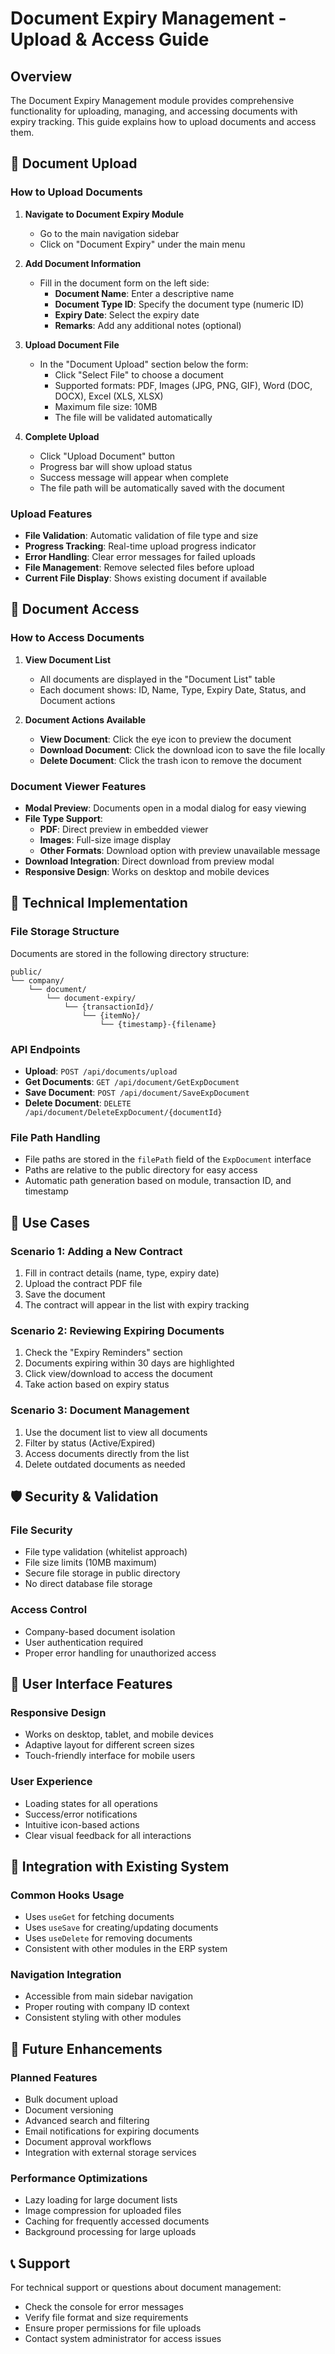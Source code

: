 # Document Expiry Management - Upload & Access Guide

## Overview

The Document Expiry Management module provides comprehensive functionality for uploading, managing, and accessing documents with expiry tracking. This guide explains how to upload documents and access them.

## 📁 Document Upload

### How to Upload Documents

1. **Navigate to Document Expiry Module**

   - Go to the main navigation sidebar
   - Click on "Document Expiry" under the main menu

2. **Add Document Information**

   - Fill in the document form on the left side:
     - **Document Name**: Enter a descriptive name
     - **Document Type ID**: Specify the document type (numeric ID)
     - **Expiry Date**: Select the expiry date
     - **Remarks**: Add any additional notes (optional)

3. **Upload Document File**

   - In the "Document Upload" section below the form:
     - Click "Select File" to choose a document
     - Supported formats: PDF, Images (JPG, PNG, GIF), Word (DOC, DOCX), Excel (XLS, XLSX)
     - Maximum file size: 10MB
     - The file will be validated automatically

4. **Complete Upload**
   - Click "Upload Document" button
   - Progress bar will show upload status
   - Success message will appear when complete
   - The file path will be automatically saved with the document

### Upload Features

- **File Validation**: Automatic validation of file type and size
- **Progress Tracking**: Real-time upload progress indicator
- **Error Handling**: Clear error messages for failed uploads
- **File Management**: Remove selected files before upload
- **Current File Display**: Shows existing document if available

## 📖 Document Access

### How to Access Documents

1. **View Document List**

   - All documents are displayed in the "Document List" table
   - Each document shows: ID, Name, Type, Expiry Date, Status, and Document actions

2. **Document Actions Available**
   - **View Document**: Click the eye icon to preview the document
   - **Download Document**: Click the download icon to save the file locally
   - **Delete Document**: Click the trash icon to remove the document

### Document Viewer Features

- **Modal Preview**: Documents open in a modal dialog for easy viewing
- **File Type Support**:
  - **PDF**: Direct preview in embedded viewer
  - **Images**: Full-size image display
  - **Other Formats**: Download option with preview unavailable message
- **Download Integration**: Direct download from preview modal
- **Responsive Design**: Works on desktop and mobile devices

## 🔧 Technical Implementation

### File Storage Structure

Documents are stored in the following directory structure:

```
public/
└── company/
    └── document/
        └── document-expiry/
            └── {transactionId}/
                └── {itemNo}/
                    └── {timestamp}-{filename}
```

### API Endpoints

- **Upload**: `POST /api/documents/upload`
- **Get Documents**: `GET /api/document/GetExpDocument`
- **Save Document**: `POST /api/document/SaveExpDocument`
- **Delete Document**: `DELETE /api/document/DeleteExpDocument/{documentId}`

### File Path Handling

- File paths are stored in the `filePath` field of the `ExpDocument` interface
- Paths are relative to the public directory for easy access
- Automatic path generation based on module, transaction ID, and timestamp

## 🎯 Use Cases

### Scenario 1: Adding a New Contract

1. Fill in contract details (name, type, expiry date)
2. Upload the contract PDF file
3. Save the document
4. The contract will appear in the list with expiry tracking

### Scenario 2: Reviewing Expiring Documents

1. Check the "Expiry Reminders" section
2. Documents expiring within 30 days are highlighted
3. Click view/download to access the document
4. Take action based on expiry status

### Scenario 3: Document Management

1. Use the document list to view all documents
2. Filter by status (Active/Expired)
3. Access documents directly from the list
4. Delete outdated documents as needed

## 🛡️ Security & Validation

### File Security

- File type validation (whitelist approach)
- File size limits (10MB maximum)
- Secure file storage in public directory
- No direct database file storage

### Access Control

- Company-based document isolation
- User authentication required
- Proper error handling for unauthorized access

## 📱 User Interface Features

### Responsive Design

- Works on desktop, tablet, and mobile devices
- Adaptive layout for different screen sizes
- Touch-friendly interface for mobile users

### User Experience

- Loading states for all operations
- Success/error notifications
- Intuitive icon-based actions
- Clear visual feedback for all interactions

## 🔄 Integration with Existing System

### Common Hooks Usage

- Uses `useGet` for fetching documents
- Uses `useSave` for creating/updating documents
- Uses `useDelete` for removing documents
- Consistent with other modules in the ERP system

### Navigation Integration

- Accessible from main sidebar navigation
- Proper routing with company ID context
- Consistent styling with other modules

## 🚀 Future Enhancements

### Planned Features

- Bulk document upload
- Document versioning
- Advanced search and filtering
- Email notifications for expiring documents
- Document approval workflows
- Integration with external storage services

### Performance Optimizations

- Lazy loading for large document lists
- Image compression for uploaded files
- Caching for frequently accessed documents
- Background processing for large uploads

## 📞 Support

For technical support or questions about document management:

- Check the console for error messages
- Verify file format and size requirements
- Ensure proper permissions for file uploads
- Contact system administrator for access issues
